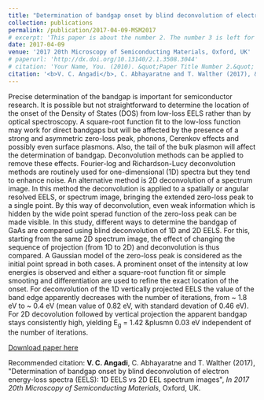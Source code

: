 ```yaml
---
title: "Determination of bandgap onset by blind deconvolution of electron energy-loss spectra (EELS): 1D EELS vs 2D EEL spectrum images"
collection: publications
permalink: /publication/2017-04-09-MSM2017
# excerpt: 'This paper is about the number 2. The number 3 is left for future work.'
date: 2017-04-09
venue: '2017 20th Microscopy of Semiconducting Materials, Oxford, UK'
# paperurl: 'http://dx.doi.org/10.13140/2.1.3508.3044'
# citation: 'Your Name, You. (2010). &quot;Paper Title Number 2.&quot; <i>Journal of Materials Research</i>. 1(2).'
citation: '<b>V. C. Angadi</b>, C. Abhayaratne and T. Walther (2017), &quot;Determination of bandgap onset by blind deconvolution of electron energy-loss spectra (EELS): 1D EELS vs 2D EEL spectrum images&quot;, <i>In 2017 20th Microscopy of Semiconducting Materials</i>, Oxford, UK.'
---
```

Precise determination of the bandgap is important for semiconductor research. It is possible but not straightforward to determine the location of the onset of the Density of States (DOS) from low-loss EELS rather than by optical spectroscopy. A square-root function fit to the low-loss function may work for direct bandgaps but will be affected by the presence of a strong and asymmetric zero-loss peak, phonons, Cerenkov effects and possibly even surface plasmons. Also, the tail of the bulk plasmon will affect the determination of bandgap. Deconvolution methods can be applied to remove these effects. Fourier-log and Richardson-Lucy deconvolution methods are routinely used for one-dimensional (1D) spectra but they tend to enhance noise. An alternative method is 2D deconvolution of a spectrum image. In this method the deconvolution is applied to a spatially or angular resolved EELS, or spectrum image, bringing the extended zero-loss peak to a single point. By this way of deconvolution, even weak information which is hidden by the wide point sperad function of the zero-loss peak can be made visible. In this study, different ways to determine the bandgap of GaAs are compared using blind deconvolution of 1D and 2D EELS. For this, starting from the same 2D spectrum image, the effect of changing the sequence of projection (from 1D to 2D) and deconvolution is thus compared. A Gaussian model of the zero-loss peak is considered as the initial point spread in both cases. A prominent onset of the intensity at low energies is observed and either a square-root function fit or simple smooting and differentiation are used to refine the exact location of the onset. For deconvolution of the 1D vertically projected EELS the value of the band edge apparently decreases with the number of iterations, from ~ 1.8 eV to ~ 0.4 eV (mean value of 0.82 eV, with standard devation of 0.46 eV). For 2D decovolution followed by vertical projection the apparent bandgap stays consistently high, yielding E<sub>g</sub> = 1.42 &plusmn 0.03 eV independent of the number of iterations.  


[Download paper here](http://dx.doi.org/10.13140/2.1.3508.3044)

Recommended citation: <b>V. C. Angadi</b>, C. Abhayaratne and T. Walther (2017), &quot;Determination of bandgap onset by blind deconvolution of electron energy-loss spectra (EELS): 1D EELS vs 2D EEL spectrum images&quot;, <i>In 2017 20th Microscopy of Semiconducting Materials</i>, Oxford, UK.
